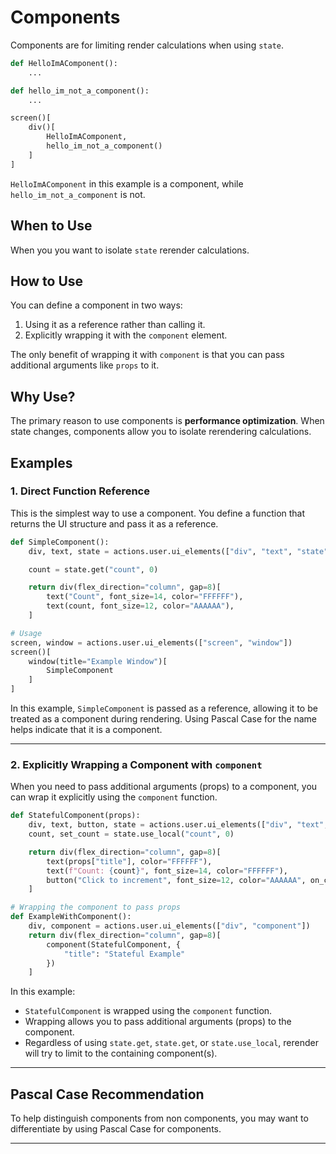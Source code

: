 # Components

Components are for limiting render calculations when using `state`.

```py
def HelloImAComponent():
    ...

def hello_im_not_a_component():
    ...

screen()[
    div()[
        HelloImAComponent,
        hello_im_not_a_component()
    ]
]
```

`HelloImAComponent` in this example is a component, while `hello_im_not_a_component` is not.

## When to Use
When you you want to isolate `state` rerender calculations.

## How to Use
You can define a component in two ways:
1) Using it as a reference rather than calling it.
2) Explicitly wrapping it with the `component` element.

The only benefit of wrapping it with `component` is that you can pass additional arguments like `props` to it.

## Why Use?

The primary reason to use components is **performance optimization**. When state changes, components allow you to isolate rerendering calculations.

## Examples

### 1. Direct Function Reference

This is the simplest way to use a component. You define a function that returns the UI structure and pass it as a reference.

```python
def SimpleComponent():
    div, text, state = actions.user.ui_elements(["div", "text", "state"])

    count = state.get("count", 0)

    return div(flex_direction="column", gap=8)[
        text("Count", font_size=14, color="FFFFFF"),
        text(count, font_size=12, color="AAAAAA"),
    ]

# Usage
screen, window = actions.user.ui_elements(["screen", "window"])
screen()[
    window(title="Example Window")[
        SimpleComponent
    ]
]
```

In this example, `SimpleComponent` is passed as a reference, allowing it to be treated as a component during rendering. Using Pascal Case for the name helps indicate that it is a component.

---

### 2. Explicitly Wrapping a Component with `component`

When you need to pass additional arguments (props) to a component, you can wrap it explicitly using the `component` function.

```python
def StatefulComponent(props):
    div, text, button, state = actions.user.ui_elements(["div", "text", "button", "state"])
    count, set_count = state.use_local("count", 0)

    return div(flex_direction="column", gap=8)[
        text(props["title"], color="FFFFFF"),
        text(f"Count: {count}", font_size=14, color="FFFFFF"),
        button("Click to increment", font_size=12, color="AAAAAA", on_click=lambda: set_count(count + 1)),
    ]

# Wrapping the component to pass props
def ExampleWithComponent():
    div, component = actions.user.ui_elements(["div", "component"])
    return div(flex_direction="column", gap=8)[
        component(StatefulComponent, {
            "title": "Stateful Example"
        })
    ]
```

In this example:
- `StatefulComponent` is wrapped using the `component` function.
- Wrapping allows you to pass additional arguments (props) to the component.
- Regardless of using `state.get`, `state.get`, or `state.use_local`, rerender will try to limit to the containing component(s).

---

## Pascal Case Recommendation

To help distinguish components from non components, you may want to differentiate by using Pascal Case for components.

---
